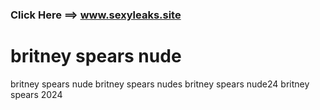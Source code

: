 ### Click Here ==> www.sexyleaks.site
# britney spears nude




britney spears nude
britney spears nudes
britney spears nude24
britney spears 2024
<!--
**britney-spears-nude/britney-spears-nude** is a ✨ _special_ ✨ repository because its `README.md` (this file) appears on your GitHub profile.

Here are some ideas to get you started:

- 🔭 I’m currently working on ...
- 🌱 I’m currently learning ...
- 👯 I’m looking to collaborate on ...
- 🤔 I’m looking for help with ...
- 💬 Ask me about ...
- 📫 How to reach me: ...
- 😄 Pronouns: ...
- ⚡ Fun fact: ...
-->

